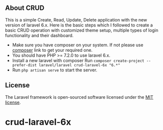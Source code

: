 ## About CRUD

This is a simple Create, Read, Update, Delete application with the new version of laravel 6.x. Here is the basic steps which I followed to create a basic CRUD operation with customized theme setup, multiple types of login functionality and their dashboard.

- Make sure you have composer on your system. If not please use [composer](https://getcomposer.org/download/) link to get your required one.
- You should have PHP >= 7.2.0 to use laravel 6.x.
- Install a new laravel with composer 
Run `composer create-project --prefer-dist laravel/laravel crud-laravel-6x "6.*"`
- Run `php artisan serve` to start the server.


## License

The Laravel framework is open-sourced software licensed under the [MIT license](https://opensource.org/licenses/MIT).
# crud-laravel-6x
